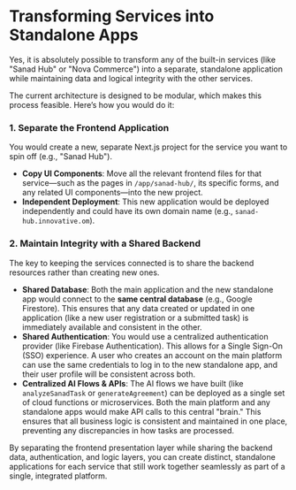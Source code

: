 # Transforming Services into Standalone Apps

Yes, it is absolutely possible to transform any of the built-in services (like "Sanad Hub" or "Nova Commerce") into a separate, standalone application while maintaining data and logical integrity with the other services.

The current architecture is designed to be modular, which makes this process feasible. Here’s how you would do it:

### 1. Separate the Frontend Application

You would create a new, separate Next.js project for the service you want to spin off (e.g., "Sanad Hub").

-   **Copy UI Components**: Move all the relevant frontend files for that service—such as the pages in `/app/sanad-hub/`, its specific forms, and any related UI components—into the new project.
-   **Independent Deployment**: This new application would be deployed independently and could have its own domain name (e.g., `sanad-hub.innovative.om`).

### 2. Maintain Integrity with a Shared Backend

The key to keeping the services connected is to share the backend resources rather than creating new ones.

-   **Shared Database**: Both the main application and the new standalone app would connect to the **same central database** (e.g., Google Firestore). This ensures that any data created or updated in one application (like a new user registration or a submitted task) is immediately available and consistent in the other.
-   **Shared Authentication**: You would use a centralized authentication provider (like Firebase Authentication). This allows for a Single Sign-On (SSO) experience. A user who creates an account on the main platform can use the same credentials to log in to the new standalone app, and their user profile will be consistent across both.
-   **Centralized AI Flows & APIs**: The AI flows we have built (like `analyzeSanadTask` or `generateAgreement`) can be deployed as a single set of cloud functions or microservices. Both the main platform and any standalone apps would make API calls to this central "brain." This ensures that all business logic is consistent and maintained in one place, preventing any discrepancies in how tasks are processed.

By separating the frontend presentation layer while sharing the backend data, authentication, and logic layers, you can create distinct, standalone applications for each service that still work together seamlessly as part of a single, integrated platform.
